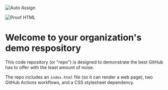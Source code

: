 ![Auto Assign](https://github.com/Eagles-Lab/demo-repository/actions/workflows/auto-assign.yml/badge.svg)

![Proof HTML](https://github.com/Eagles-Lab/demo-repository/actions/workflows/proof-html.yml/badge.svg)

# Welcome to your organization's demo respository
This code repository (or "repo") is designed to demonstrate the best GitHub has to offer with the least amount of noise.

The repo includes an `index.html` file (so it can render a web page), two GitHub Actions workflows, and a CSS stylesheet dependency.

